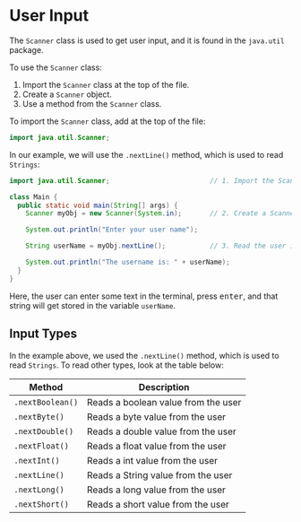 # User Input

The `Scanner` class is used to get user input, and it is found in the `java.util` package.

To use the `Scanner` class:

1. Import the `Scanner` class at the top of the file.
2. Create a `Scanner` object.
3. Use a method from the `Scanner` class.

To import the `Scanner` class, add at the top of the file:

```java
import java.util.Scanner;
```

In our example, we will use the `.nextLine()` method, which is used to read `Strings`:

```java
import java.util.Scanner;                         // 1. Import the Scanner class

class Main {
  public static void main(String[] args) {
    Scanner myObj = new Scanner(System.in);       // 2. Create a Scanner object

    System.out.println("Enter your user name");

    String userName = myObj.nextLine();           // 3. Read the user input with .nextLine()

    System.out.println("The username is: " + userName);
  }
}
```

Here, the user can enter some text in the terminal, press <kbd>enter</kbd>, and that string will get stored in the variable `userName`.

## Input Types

In the example above, we used the `.nextLine()` method, which is used to read `Strings`. To read other types, look at the table below:

| Method           | Description                         |
| ---------------- | ----------------------------------- |
| `.nextBoolean()` | Reads a boolean value from the user |
| `.nextByte()`    | Reads a byte value from the user    |
| `.nextDouble()`  | Reads a double value from the user  |
| `.nextFloat()`   | Reads a float value from the user   |
| `.nextInt()`     | Reads a int value from the user     |
| `.nextLine()`    | Reads a String value from the user  |
| `.nextLong()`    | Reads a long value from the user    |
| `.nextShort()`   | Reads a short value from the user   |